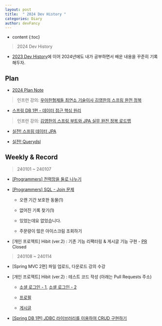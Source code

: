 ```yaml
---
layout: post
title:  " 2024 Dev History "
categories: Diary
author: devFancy
---
```

* content
{:toc}

> 2024 Dev History

* [2023 Dev History](https://devfancy.github.io/2023-Diary/)에 이어 2024년에도 내가 공부하면서 배운 내용을 꾸준히 기록해두자.

## Plan

* [2024 Plan Note](https://gist.github.com/devFancy/69dd0f78f039f8ee2fb6fdfde88c959f)

<script src="https://gist.github.com/devFancy/69dd0f78f039f8ee2fb6fdfde88c959f.js"></script>

> 인프런 강의: [우아한형제들 최연소 기술이사 김영한의 스프링 완전 정복](https://www.inflearn.com/roadmaps/373)

* [스프링 DB 1편 - 데이터 접근 핵심 원리](https://www.inflearn.com/course/스프링-db-1/dashboard)

> 인프런 강의: [김영한의 스프링 부트와 JPA 실무 완전 정복 로드맵](https://www.inflearn.com/roadmaps/149)

* [실전! 스프링 데이터 JPA](https://www.inflearn.com/course/스프링-데이터-JPA/dashboard)

* [실전! Querydsl](https://www.inflearn.com/course/querydsl-실전)

## Weekly & Record

> 240101 ~ 240107

* [[Programmers] 전력망을 둘로 나누기](https://junyongmoon.notion.site/af1c0d3dfe0a41638a1197f8633cd5e7)

* [[Programmers] SQL - Join 문제](https://devfancy.github.io/SQL-Join/)

    * 오랜 기간 보호한 동물(1)

    * 없어진 기록 찾기(1)

    * 있었는데요 없었습니다.

    * 주문량이 많은 아이스크림 조회하기

* [개인 프로젝트] Hibit (ver.2) : 기존 기능 리팩터링 & 게시글 기능 구현 - [PR](https://github.com/hibit-team/hibit-backend-improved/pulls) Closed

> 240108 ~ 240114

* [Spring MVC 2편] 파일 업로드, 다운로드 강의 수강

* [개인 프로젝트] Hibit (ver.2) : 테스트 코드 작성 (아래는 Pull Requests 주소)

    * [소셜 로그인 - 1](https://github.com/hibit-team/hibit-backend-improved/pull/16), [소셜 로그인 - 2](https://github.com/hibit-team/hibit-backend-improved/pull/28)

    * [프로필](https://github.com/hibit-team/hibit-backend-improved/pull/22)

    * [게시글](https://github.com/hibit-team/hibit-backend-improved/pull/26)

* [[Spring DB 1편] JDBC 라이브러리를 이용하여 CRUD 구현하기](https://devfancy.github.io/Spring-DB-JDBC/)